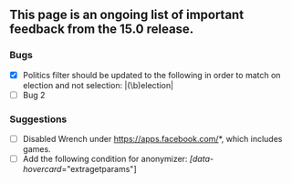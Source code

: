 ## This page is an ongoing list of important feedback from the 15.0 release.

### Bugs

 - [x] Politics filter should be updated to the following in order to match on election and not selection: |(\b)election|
 - [ ] Bug 2

### Suggestions

 - [ ] Disabled Wrench under https://apps.facebook.com/*, which includes games.
 - [ ] Add the following condition for anonymizer: *[data-hovercard*="extragetparams"]